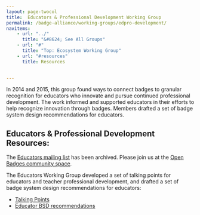 ```yaml
---
layout: page-twocol
title:  Educators & Professional Development Working Group
permalink: /badge-alliance/working-groups/edpro-development/
navitems:
    - url: "../"
      title: "&#8624; See All Groups"
    - url: "#"
      title: "Top: Ecosystem Working Group"
    - url: "#resources"
      title: Resources

    
---
```


In 2014 and 2015, this group found ways to connect badges to granular recognition for educators who innovate and pursue continued professional development. The work informed and supported educators in their efforts to help recognize innovation through badges. Members drafted a set of badge system design recommendations for educators. 

<h2 class="title title-content" id="resources">Educators & Professional Development Resources:</h2>

The [Educators mailing list](https://groups.google.com/forum/#!forum/ba-educators) has been archived. Please join us at the [Open Badges community space](https://groups.google.com/forum/#!forum/openbadges). 

The Educators Working Group developed a set of talking points for educators and teacher professional development, and drafted a set of badge system design recommendations for educators:

* [Talking Points](http://etherpad.badgealliance.org/Messaging_Educators)
* [Educator BSD recommendations](http://etherpad.badgealliance.org/Educator-BSD)
